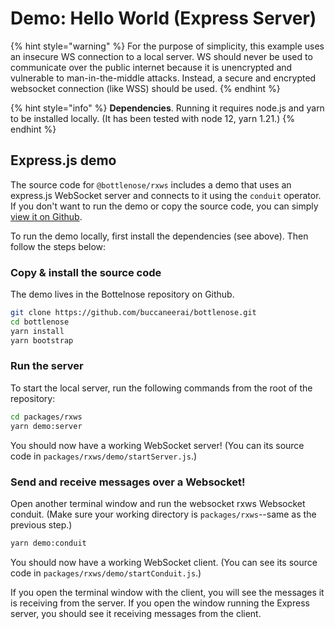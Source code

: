 # Demo: Hello World \(Express Server\)

{% hint style="warning" %}
For the purpose of simplicity, this example uses an insecure WS connection to a local server. WS should never be used to communicate over the public internet because it is unencrypted and vulnerable to man-in-the-middle attacks. Instead, a secure and encrypted websocket connection \(like WSS\) should be used.
{% endhint %}

{% hint style="info" %}
**Dependencies**. Running it requires node.js and yarn to be installed locally. (It has been tested with node 12, yarn 1.21.)
{% endhint %}

## Express.js demo
The source code for `@bottlenose/rxws` includes a demo that uses an express.js WebSocket server and connects to it using the `conduit` operator.  If you don't want to run the demo or copy the source code, you can simply [view it on Github](https://github.com/buccaneerai/bottlenose/tree/dev/packages/rxws/demo).

To run the demo locally, first install the dependencies (see above). Then follow the steps below:

### Copy & install the source code
The demo lives in the Bottelnose repository on Github.
```bash
git clone https://github.com/buccaneerai/bottlenose.git
cd bottlenose
yarn install
yarn bootstrap
```

### Run the server
To start the local server, run the following commands from the root of the repository:
```bash
cd packages/rxws
yarn demo:server
```
You should now have a working WebSocket server!  (You can its source code in `packages/rxws/demo/startServer.js`.)

### Send and receive messages over a Websocket!
Open another terminal window and run the websocket rxws Websocket conduit. (Make sure your working directory is `packages/rxws`--same as the previous step.)
```bash
yarn demo:conduit
```
You should now have a working WebSocket client.  (You can see its source code in `packages/rxws/demo/startConduit.js`.)

If you open the terminal window with the client, you will see the messages it is receiving from the server.  If you open the window running the Express server, you should see it receiving messages from the client. 

